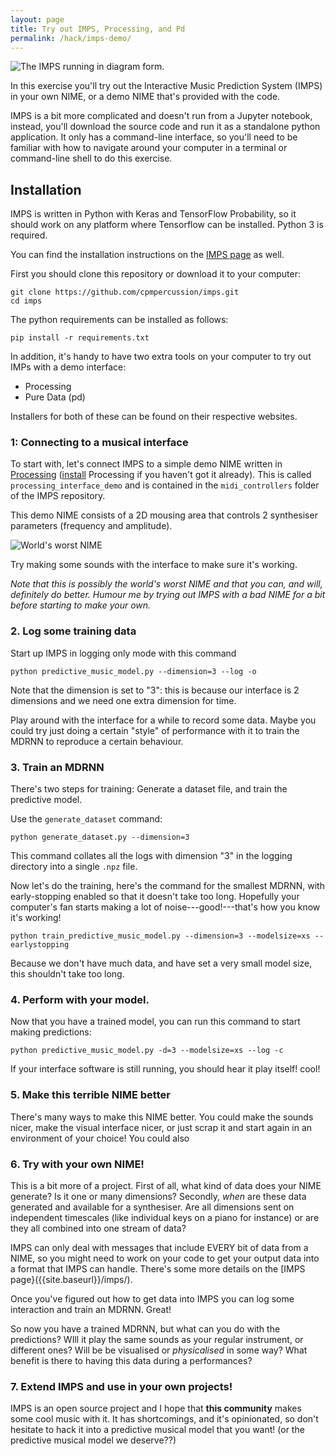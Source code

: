 ```yaml
---
layout: page
title: Try out IMPS, Processing, and Pd
permalink: /hack/imps-demo/
---
```


![The IMPS running in diagram form.]({{site.baseurl}}/assets/IMPS_connection_example.png)

In this exercise you'll try out the Interactive Music Prediction
System (IMPS) in your own NIME, or a demo NIME that's provided with
the code.

IMPS is a bit more complicated and doesn't run from a Jupyter
notebook, instead, you'll download the source code and run it as a
standalone python application. It only has a command-line interface,
so you'll need to be familiar with how to navigate around your
computer in a terminal or command-line shell to do this exercise.

## Installation

IMPS is written in Python with Keras and TensorFlow Probability, so it
should work on any platform where Tensorflow can be installed. Python
3 is required.

You can find the installation instructions on
the [IMPS page]({{site.baserul}}/imps/) as well.

First you should clone this repository or download it to your computer:

    git clone https://github.com/cpmpercussion/imps.git
    cd imps

The python requirements can be installed as follows:

    pip install -r requirements.txt
    
In addition, it's handy to have two extra tools on your computer to
try out IMPs with a demo interface:

- Processing
- Pure Data (pd)

Installers for both of these can be found on their respective websites.

### 1: Connecting to a musical interface

To start with, let's connect IMPS to a simple demo NIME written in
[Processing](https://processing.org/download/)
([install](https://processing.org/download/) Processing if you haven't
got it already). This is called `processing_interface_demo` and is
contained in the `midi_controllers` folder of the IMPS repository.

This demo NIME consists of a 2D mousing area that controls 2
synthesiser parameters (frequency and amplitude).

![World's worst NIME]({{site.baseurl}}/assets/hack/imps-simple-interface.png)

Try making some sounds with the interface to make sure it's working.

_Note that this is possibly the world's worst NIME and that you can, and will, definitely do
better. Humour me by trying out IMPS with a bad NIME for a bit before
starting to make your own._

### 2. Log some training data

Start up IMPS in logging only mode with this command

    python predictive_music_model.py --dimension=3 --log -o

Note that the dimension is set to "3": this is because our interface
is 2 dimensions and we need one extra dimension for time.

Play around with the interface for a while to record some data. Maybe
you could try just doing a certain "style" of performance with it to
train the MDRNN to reproduce a certain behaviour.

### 3. Train an MDRNN

There's two steps for training: Generate a dataset file, and train the predictive model.

Use the `generate_dataset` command:

    python generate_dataset.py --dimension=3
    
This command collates all the logs with dimension "3" in the logging
directory into a single `.npz` file.

Now let's do the training, here's the command for the smallest MDRNN,
with early-stopping enabled so that it doesn't take too long.
Hopefully your computer's fan starts making a lot of
noise---good!---that's how you know it's working!

    python train_predictive_music_model.py --dimension=3 --modelsize=xs --earlystopping
    
Because we don't have much data, and have set a very small model size, this shouldn't take too long.

### 4. Perform with your model.

Now that you have a trained model, you can run this command to start making predictions:

    python predictive_music_model.py -d=3 --modelsize=xs --log -c

If your interface software is still running, you should hear it play
itself! cool!

### 5. Make this terrible NIME better

There's many ways to make this NIME better. You could make the sounds
nicer, make the visual interface nicer, or just scrap it and start
again in an environment of your choice! You could also 

### 6. Try with your own NIME!

This is a bit more of a project. First of all, what kind of data does
your NIME generate? Is it one or many dimensions? Secondly, _when_ are
these data generated and available for a synthesiser. Are all
dimensions sent on independent timescales (like individual keys on a
piano for instance) or are they all combined into one stream of data?

IMPS can only deal with messages that include EVERY bit of data from a
NIME, so you might need to work on your code to get your output data into a format
that IMPS can handle. There's some more details on the [IMPS
page}({{site.baseurl}}/imps/).

Once you've figured out how to get data into IMPS you can log some
interaction and train an MDRNN. Great!

So now you have a trained MDRNN, but what can you do with the
predictions? WIll it play the same sounds as your regular instrument,
or different ones? Will be be visualised or _physicalised_ in some
way? What benefit is there to having this data during a performances?

### 7. Extend IMPS and use in your own projects!

IMPS is an open source project and I hope that **this community**
makes some cool music with it. It has shortcomings, and it's
opinionated, so don't hesitate to hack it into a predictive musical
model that you want! (or the predictive musical model we deserve??)
